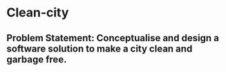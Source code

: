 # Clean-city
## Problem Statement: Conceptualise and design a software solution to make a city clean and garbage free.
